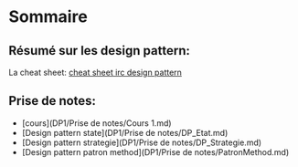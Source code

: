 # Sommaire

## Résumé sur les design pattern:

La cheat sheet: [cheat sheet irc design pattern](DP1/cheatsheet.md)


## Prise de notes:
 - [cours](DP1/Prise de notes/Cours 1.md)
 - [Design pattern state](DP1/Prise de notes/DP_Etat.md)
 - [Design pattern strategie](DP1/Prise de notes/DP_Strategie.md)
 - [Design pattern patron method](DP1/Prise de notes/PatronMethod.md)

 
